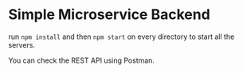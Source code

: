 # Simple Microservice Backend

run `npm install` and then `npm start` on every directory to start all the servers.

You can check the REST API using Postman.
